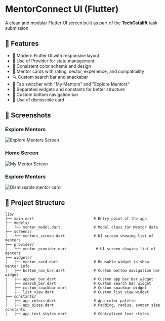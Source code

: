 # MentorConnect UI (Flutter)

A clean and modular Flutter UI screen built as part of the **TechCatalift** task submission.

## 🚀 Features

- 📱 Modern Flutter UI with responsive layout
- 📱 Use of Provider for state management
- 🎨 Consistent color scheme and design
- 👤 Mentor cards with rating, sector, experience, and compatibility
- 🔍 Custom search bar and snackabar 
- 🔄 Tab switcher with "My Mentors" and "Explore Mentors"
- 📂 Separated widgets and constants for better structure
- 📌 Custom bottom navigation bar
- 🎨 Use of dismissible card

## 📸 Screenshots

### Explore Mentors
![Explore Mentors Screen](screenshots/explore_mentor.jpg)

### Home Screen
![My Mentor Screen](screenshots/mymentor.jpg)

### Explore Mentors
![Dismissable mentor card](screenshots/dismissable.jpg)





## 📂 Project Structure

```plaintext
lib/
├── main.dart                           # Entry point of the app
├── models/
│   └── mentor_model.dart               # Model class for Mentor data
├── screens/
│   └── mentors_screen.dart             # UI screen showing list of mentors
├── provider/
│   └── mentor_provider.dart             # UI screen showing list of mentors
├── widgets/
│   ├── mentor_card.dart                # Reusable widget to show mentor info
│   ├── bottom_nav_bar.dart             # Custom bottom navigation bar widget
│   ├── appbar_bar.dart                 # Custom app bar bar widget
│   ├── search_bar.dart                 # Custom search bar widget
│   ├── custom_snackbar.dart            # Custom snackbar widget
│   ├── list_view.dart                  # Custom list view widget
├── constants/
│   ├── app_colors.dart                 # App color palette
│   ├── app_sizes.dart                  # Padding, radius, avatar size constants
│   ├── app_text_styles.dart            # Centralized text styles


